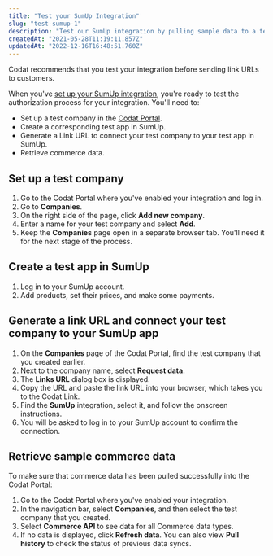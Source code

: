 ```yaml
---
title: "Test your SumUp Integration"
slug: "test-sumup-1"
description: "Test our SumUp integration by pulling sample data to a test Company"
createdAt: "2021-05-28T11:19:11.857Z"
updatedAt: "2022-12-16T16:48:51.760Z"
---
```


Codat recommends that you test your integration before sending link URLs to customers.

When you've [set up your SumUp integration](/integrations/commerce/sumup/set-up-sumup-in-production-1), you're ready to test the authorization process for your integration. You'll need to:

- Set up a test company in the <a href="https://app.codat.io/" target="_blank">Codat Portal</a>.
- Create a corresponding test app in SumUp.
- Generate a Link URL to connect your test company to your test app in SumUp.
- Retrieve commerce data.

## Set up a test company

1. Go to the Codat Portal where you've enabled your integration and log in.
2. Go to **Companies**.
3. On the right side of the page, click **Add new company**.
4. Enter a name for your test company and select **Add**.
5. Keep the **Companies** page open in a separate browser tab. You'll need it for the next stage of the process.

## Create a test app in SumUp

1. Log in to your SumUp account.
2. Add products, set their prices, and make some payments.

## Generate a link URL and connect your test company to your SumUp app

1. On the **Companies** page of the Codat Portal, find the test company that you created earlier.
2. Next to the company name, select **Request data**.
3. The **Links URL** dialog box is displayed.
4. Copy the URL and paste the link URL into your browser, which takes you to the Codat Link.
5. Find the **SumUp** integration, select it, and follow the onscreen instructions.
6. You will be asked to log in to your SumUp account to confirm the connection.

## Retrieve sample commerce data

To make sure that commerce data has been pulled successfully into the Codat Portal:

1. Go to the Codat Portal where you've enabled your integration.
2. In the navigation bar, select **Companies**, and then select the test company that you created.
3. Select **Commerce API** to see data for all Commerce data types.
4. If no data is displayed, click **Refresh data**. You can also view **Pull history** to check the status of previous data syncs.
